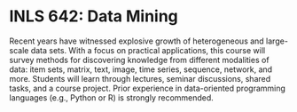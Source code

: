 # INLS 642: Data Mining

Recent years have witnessed explosive growth of heterogeneous and large-scale data sets. With a focus on practical applications, this course will survey methods for discovering knowledge from different modalities of data: item sets, matrix, text, image, time series, sequence, network, and more. Students will learn through lectures, seminar discussions, shared tasks, and a course project. Prior experience in data-oriented programming languages (e.g., Python or R) is strongly recommended.